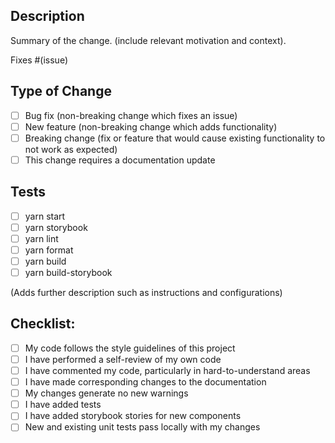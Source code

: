 ## Description

Summary of the change. (include relevant motivation and context).

Fixes #(issue)

## Type of Change 

- [ ] Bug fix (non-breaking change which fixes an issue)
- [ ] New feature (non-breaking change which adds functionality)
- [ ] Breaking change (fix or feature that would cause existing functionality to not work as expected)
- [ ] This change requires a documentation update

## Tests

- [ ] yarn start
- [ ] yarn storybook
- [ ] yarn lint
- [ ] yarn format
- [ ] yarn build
- [ ] yarn build-storybook

(Adds further description such as instructions and configurations)

## Checklist:

- [ ] My code follows the style guidelines of this project
- [ ] I have performed a self-review of my own code
- [ ] I have commented my code, particularly in hard-to-understand areas
- [ ] I have made corresponding changes to the documentation
- [ ] My changes generate no new warnings
- [ ] I have added tests
- [ ] I have added storybook stories for new components
- [ ] New and existing unit tests pass locally with my changes